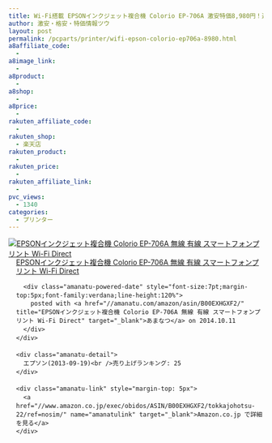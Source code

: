```yaml
---
title: Wi-Fi搭載 EPSONインクジェット複合機 Colorio EP-706A 激安特価8,980円！送料無料！
author: 激安・格安・特価情報ツウ
layout: post
permalink: /pcparts/printer/wifi-epson-colorio-ep706a-8980.html
a8affiliate_code:
  -
a8image_link:
  -
a8product:
  -
a8shop:
  -
a8price:
  -
rakuten_affiliate_code:
  -
rakuten_shop:
  - 楽天店
rakuten_product:
  -
rakuten_price:
  -
rakuten_affiliate_link:
  -
pvc_views:
  - 1340
categories:
  - プリンター
---
```

<div class="amanatu-box" style="margin-bottom:0px;">
  <div class="amanatu-image" style="float:left;">
    <a href="//www.amazon.co.jp/exec/obidos/ASIN/B00EXHGXF2/tokkajohotsu-22/ref=nosim/" name="amanatulink" target="_blank"><img src="//i1.wp.com/ecx.images-amazon.com/images/I/41DQYwZjLaL._SL160_.jpg?w=546" alt="EPSONインクジェット複合機 Colorio EP-706A 無線 有線 スマートフォンプリント Wi-Fi Direct" style="border: none;" data-recalc-dims="1" /></a>
  </div>

  <div class="amanatu-info" style="float:left;margin-left:15px;line-height:120%">
    <div class="amanatu-name" style="margin-bottom:10px;line-height:120%">
      <a href="//www.amazon.co.jp/exec/obidos/ASIN/B00EXHGXF2/tokkajohotsu-22/ref=nosim/" name="amanatulink" target="_blank">EPSONインクジェット複合機 Colorio EP-706A 無線 有線 スマートフォンプリント Wi-Fi Direct</a>

      <div class="amanatu-powered-date" style="font-size:7pt;margin-top:5px;font-family:verdana;line-height:120%">
        posted with <a href="//amanatu.com/amazon/asin/B00EXHGXF2/" title="EPSONインクジェット複合機 Colorio EP-706A 無線 有線 スマートフォンプリント Wi-Fi Direct" target="_blank">あまなつ</a> on 2014.10.11
      </div>
    </div>

    <div class="amanatu-detail">
      エプソン(2013-09-19)<br />売り上げランキング: 25
    </div>

    <div class="amanatu-link" style="margin-top: 5px">
      <a href="//www.amazon.co.jp/exec/obidos/ASIN/B00EXHGXF2/tokkajohotsu-22/ref=nosim/" name="amanatulink" target="_blank">Amazon.co.jp で詳細を見る</a>
    </div>
  </div>

  <div class="amanatu-footer" style="clear: left">
  </div>
</div>